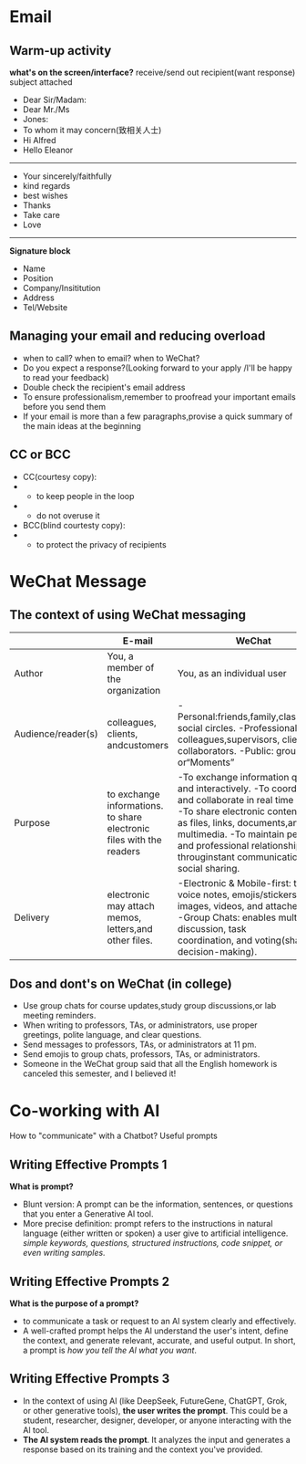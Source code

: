 # Email
## Warm-up activity
**what's on the screen/interface?**
receive/send out
recipient(want response)
subject
attached

- Dear Sir/Madam:
- Dear Mr./Ms
- Jones:
- To whom it may concern(致相关人士)
- Hi Alfred 
- Hello Eleanor

-------

* Your sincerely/faithfully
* kind regards
* best wishes
* Thanks 
* Take care 
* Love


-------
**Signature block**
- Name
- Position
- Company/Insititution
- Address
- Tel/Website

## Managing your email and reducing overload
- when to call? when to email? when to WeChat?
- Do you expect a response?(Looking forward to your apply /I'll be happy to read your feedback)
- Double check the recipient's email address
- To ensure professionalism,remember to proofread your important emails before you send them
- If your email is more than a few paragraphs,provise a quick summary of the main ideas at the beginning
## CC or BCC
- CC(courtesy copy):
- - to keep people in the loop
- - do not overuse it
- BCC(blind courtesty copy):
- - to protect the privacy of recipients

# WeChat Message

## The context of using WeChat messaging


|                    | E-mail                                                                | WeChat                                                                                                                                                                                                                                                                              |
|--------------------|-----------------------------------------------------------------------|-------------------------------------------------------------------------------------------------------------------------------------------------------------------------------------------------------------------------------------------------------------------------------------|
| Author             | You, a member of the organization                                     | You, as an individual user                                                                                                                                                                                                                                                          |
| Audience/reader(s) | colleagues, clients, andcustomers                                     | -Personal:friends,family,classmates, social circles. -Professional: colleagues,supervisors, clients, collaborators. -Public: group chats or“Moments”<br />                                                                                                                          |
| Purpose            | to exchange informations.  to share electronic files with the readers | -To exchange information quickly and interactively.   -To coordinate and collaborate in real time<br />-To share electronic content such as files, links, documents,and multimedia. -To maintain personal and professional relationships througinstant communication and social sharing. |
| Delivery           | electronic<br />may attach memos, letters,and other files.            | -Electronic & Mobile-first: text, voice notes, emojis/stickers images, videos, and attached files.<br />-Group Chats: enables multiparty discussion, task<br />coordination, and voting(shared decision-making).                                                                    |



## Dos and dont's on WeChat (in college)
- Use group chats for course updates,study group discussions,or lab meeting reminders.
-  When writing to professors, TAs, or administrators, use proper greetings, polite language, and clear questions.
- Send messages to professors, TAs, or administrators at 11 pm.
- Send emojis to group chats, professors, TAs, or administrators.
- Someone in the WeChat group said that all the English homework is canceled this semester, and I believed it!


# Co-working with AI
How to "communicate" with a Chatbot?
Useful prompts
## Writing Effective Prompts 1
**What is prompt?**
- Blunt version: A prompt can be the information, sentences, or questions that you enter a Generative Al tool.
- More precise definition: prompt refers to the instructions in natural language (either written or spoken) a user give to artificial intelligence.
*simple keywords, questions, structured instructions, code snippet, or even writing samples.*
## Writing Effective Prompts 2
**What is the purpose of a prompt?**
- to communicate a task or request to an Al system clearly and effectively.
- A well-crafted prompt helps the Al understand the user's intent, define the context, and generate relevant, accurate, and useful output.
In short, a prompt is *how you tell the Al what you want*.


## Writing Effective Prompts 3
- In the context of using Al (like DeepSeek, FutureGene, ChatGPT, Grok, or other generative tools), **the user writes the prompt**. This could be a student, researcher, designer, developer, or anyone interacting with the Al tool.
- **The Al system reads the prompt**. It analyzes the input and generates a response based on its training and the context you've provided.


